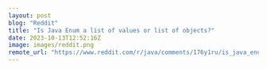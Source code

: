 ```yaml
---
layout: post
blog: "Reddit"
title: "Is Java Enum a list of values or list of objects?"
date: 2023-10-13T12:52:16Z
image: images/reddit.png
remote_url: "https://www.reddit.com/r/java/comments/176y1ru/is_java_enum_a_list_of_values_or_list_of_objects/"
---
```

